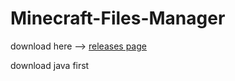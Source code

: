 # Minecraft-Files-Manager
download here --> [releases page](https://github.com/Aqua47/Minecraft-Files-Manager/releases)

download java first
